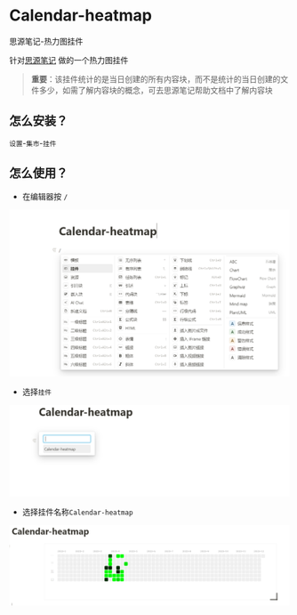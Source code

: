 # Calendar-heatmap
思源笔记-热力图挂件

针对[思源笔记](https://b3log.org/siyuan/) 做的一个热力图挂件

> **重要**：该挂件统计的是当日创建的所有内容块，而不是统计的当日创建的文件多少，如需了解内容块的概念，可去思源笔记帮助文档中了解内容块

## 怎么安装？

`设置`-`集市`-`挂件`

## 怎么使用？

- 在编辑器按 `/` 

![](png/示例01.PNG)

- 选择`挂件`

![](png/示例02.PNG)

- 选择挂件名称`Calendar-heatmap`

![](png/示例03.PNG)

